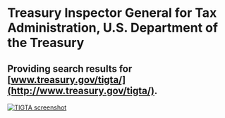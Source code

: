 # Treasury Inspector General for Tax Administration, U.S. Department of the Treasury

## Providing search results for [www.treasury.gov/tigta/](http://www.treasury.gov/tigta/).

[![TIGTA screenshot](http://f22818b4dfc10241d8a3-f1564c64756a8cfee25b6b19953b1d23.r31.cf2.rackcdn.com/customer-tigta.png "TIGTA screenshot")](http://search.usa.gov/search?affiliate=tigta&query=declaration+statement&x=0&y=0&m=true)
